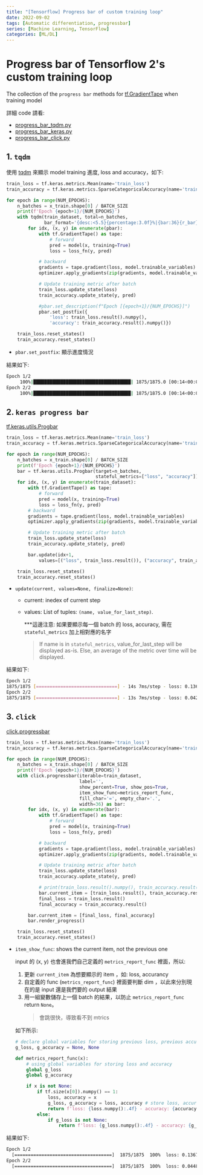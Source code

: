```yaml
---
title: "[Tensorflow] Progress bar of custom training loop"
date: 2022-09-02
tags: [Automatic differentiation, progressbar]
series: [Machine Learning, TensorFlow]
categories: [ML/DL]
---
```


# Progress bar of Tensorflow 2's custom training loop

The collection of the `progress bar` methods for [tf.GradientTape](https://www.tensorflow.org/api_docs/python/tf/GradientTape?hl=zh-tw) when training model

詳細 code 請看:

- [progress_bar_tqdm.py](https://github.com/kaka-lin/ML-Notes/blob/master/TensorFlow/keras/custom_training_loop/progress_bar/progress_bar_tqdm.py)
- [progress_bar_keras.py](https://github.com/kaka-lin/ML-Notes/blob/master/TensorFlow/keras/custom_training_loop/progress_bar/progress_bar_keras.py)
- [progress_bar_click.py](https://github.com/kaka-lin/ML-Notes/blob/master/TensorFlow/keras/custom_training_loop/progress_bar/progress_bar_click.py)

## 1. `tqdm`

使用 [tqdm](https://tqdm.github.io/) 來顯示 model training 進度, loss and accuracy，如下:

```python
train_loss = tf.keras.metrics.Mean(name='train_loss')
train_accuracy = tf.keras.metrics.SparseCategoricalAccuracy(name='train_accuracy')

for epoch in range(NUM_EPOCHS):
    n_batches = x_train.shape[0] / BATCH_SIZE
    print(f'Epoch {epoch+1}/{NUM_EPOCHS}')
    with tqdm(train_dataset, total=n_batches,
              bar_format='{desc:<5.5}{percentage:3.0f}%|{bar:36}{r_bar}') as pbar:
        for idx, (x, y) in enumerate(pbar):
            with tf.GradientTape() as tape:
                # forward
                pred = model(x, training=True)
                loss = loss_fn(y, pred)

            # backward
            gradients = tape.gradient(loss, model.trainable_variables)
            optimizer.apply_gradients(zip(gradients, model.trainable_variables))

            # Update training metric after batch
            train_loss.update_state(loss)
            train_accuracy.update_state(y, pred)

            #pbar.set_description(f"Epoch [{epoch+1}/{NUM_EPOCHS}]")
            pbar.set_postfix({
                'loss': train_loss.result().numpy(),
                'accuracy': train_accuracy.result().numpy()})

    train_loss.reset_states()
    train_accuracy.reset_states()
```
- `pbar.set_postfix`: 顯示進度情況

結果如下:

```bash
Epoch 1/2
     100%|████████████████████████████████████| 1875/1875.0 [00:14<00:00, 126.51it/s, loss=0.142, accuracy=0.956]
Epoch 2/2
     100%|████████████████████████████████████| 1875/1875.0 [00:14<00:00, 133.67it/s, loss=0.0439, accuracy=0.986]
```

## 2. `keras progress bar`

[tf.keras.utils.Progbar](https://www.tensorflow.org/api_docs/python/tf/keras/utils/Progbar)

```python
train_loss = tf.keras.metrics.Mean(name='train_loss')
train_accuracy = tf.keras.metrics.SparseCategoricalAccuracy(name='train_accuracy')

for epoch in range(NUM_EPOCHS):
    n_batches = x_train.shape[0] / BATCH_SIZE
    print(f'Epoch {epoch+1}/{NUM_EPOCHS}')
    bar = tf.keras.utils.Progbar(target=n_batches,
                                 stateful_metrics=["loss", "accuracy"])
    for idx, (x, y) in enumerate(train_dataset):
        with tf.GradientTape() as tape:
            # forward
            pred = model(x, training=True)
            loss = loss_fn(y, pred)
        # backward
        gradients = tape.gradient(loss, model.trainable_variables)
        optimizer.apply_gradients(zip(gradients, model.trainable_variables))

        # Update training metric after batch
        train_loss.update_state(loss)
        train_accuracy.update_state(y, pred)

        bar.update(idx+1,
            values=[("loss", train_loss.result()), ("accuracy", train_accuracy.result())])

    train_loss.reset_states()
    train_accuracy.reset_states()
```
- `update(current, values=None, finalize=None)`:
  - current: inedex of current step
  - values: List of tuples: `(name, value_for_last_step)`.

    ***這邊注意: 如果要顯示每一個 batch 的 loss, accuracy, 需在 `stateful_metrics` 加上相對應的名字

    > If name is in `stateful_metrics`, value_for_last_step will be displayed as-is.
    > Else, an average of the metric over time will be displayed.

結果如下:

```bash
Epoch 1/2
1875/1875 [==============================] - 14s 7ms/step - loss: 0.1366 - accuracy: 0.9585
Epoch 2/2
1875/1875 [==============================] - 13s 7ms/step - loss: 0.0428 - accuracy: 0.9868
```

## 3. `click`

[click.progressbar](https://click.palletsprojects.com/en/latest/api/#click.progressbar)

```python
train_loss = tf.keras.metrics.Mean(name='train_loss')
train_accuracy = tf.keras.metrics.SparseCategoricalAccuracy(name='train_accuracy')

for epoch in range(NUM_EPOCHS):
    n_batches = x_train.shape[0] / BATCH_SIZE
    print(f'Epoch {epoch+1}/{NUM_EPOCHS}')
    with click.progressbar(iterable=train_dataset,
                           label='',
                           show_percent=True, show_pos=True,
                           item_show_func=metrics_report_func,
                           fill_char='=', empty_char='.',
                           width=36) as bar:
        for idx, (x, y) in enumerate(bar):
            with tf.GradientTape() as tape:
                # forward
                pred = model(x, training=True)
                loss = loss_fn(y, pred)

            # backward
            gradients = tape.gradient(loss, model.trainable_variables)
            optimizer.apply_gradients(zip(gradients, model.trainable_variables))

            # Update training metric after batch
            train_loss.update_state(loss)
            train_accuracy.update_state(y, pred)

            # print(train_loss.result().numpy(), train_accuracy.result().numpy())
            bar.current_item = [train_loss.result(), train_accuracy.result()]
            final_loss = train_loss.result()
            final_accuracy = train_accuracy.result()

        bar.current_item = [final_loss, final_accuracy]
        bar.render_progress()

    train_loss.reset_states()
    train_accuracy.reset_states()
```
- `item_show_func`: shows the current item, not the previous one

    input 的 (x, y) 也會進我們自己定義的 `metrics_report_func` 裡面，所以:

    1. 更新 `current_item` 為想要顯示的 item ，如: loss, accurancy
    2. 自定義的 func (`metrics_report_func`) 裡面要判斷 dim ，以此來分別現在的是 input 還是我們要的 output 結果
    3. 用一組變數儲存上一個 batch 的結果，以防止 `metrics_report_func` return `None`。
        > 會跳很快，導致看不到 mtrics

    如下所示:

    ```python
    # declare global variables for storing previous loss, previous accuracy
    g_loss, g_accuracy = None, None

    def metrics_report_func(x):
        # using global variables for storing loss and accuracy
        global g_loss
        global g_accuracy

        if x is not None:
            if tf.size(x[0]).numpy() == 1:
                loss, accuracy = x
                g_loss, g_accuracy = loss, accuracy # store loss, accuracy into global variables
                return f'loss: {loss.numpy():.4f} - accuracy: {accuracy.numpy():.4f}'
            else:
                if g_loss is not None:
                    return f'loss: {g_loss.numpy():.4f} - accuracy: {g_accuracy.numpy():.4f}'
    ```

結果如下:

```bash
Epoch 1/2
  [====================================]  1875/1875  100%  loss: 0.1367 - accuracy: 0.9586
Epoch 2/2
  [====================================]  1875/1875  100%  loss: 0.0448 - accuracy: 0.9860
```
